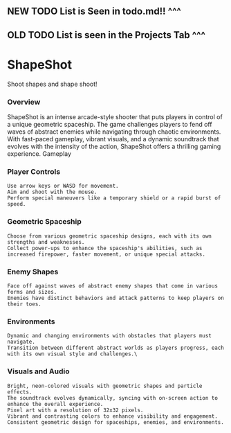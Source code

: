 ## NEW TODO List is Seen in todo.md!! ^^^

## OLD TODO List is seen in the Projects Tab ^^^

# ShapeShot

Shoot shapes and shape shoot!

### Overview

ShapeShot is an intense arcade-style shooter that puts players in control of a unique geometric spaceship. The game challenges players to fend off waves of abstract enemies while navigating through chaotic environments. With fast-paced gameplay, vibrant visuals, and a dynamic soundtrack that evolves with the intensity of the action, ShapeShot offers a thrilling gaming experience.
Gameplay

### Player Controls

    Use arrow keys or WASD for movement.
    Aim and shoot with the mouse.
    Perform special maneuvers like a temporary shield or a rapid burst of speed.

### Geometric Spaceship

    Choose from various geometric spaceship designs, each with its own strengths and weaknesses.
    Collect power-ups to enhance the spaceship's abilities, such as increased firepower, faster movement, or unique special attacks.

### Enemy Shapes

    Face off against waves of abstract enemy shapes that come in various forms and sizes.
    Enemies have distinct behaviors and attack patterns to keep players on their toes.

### Environments

    Dynamic and changing environments with obstacles that players must navigate.
    Transition between different abstract worlds as players progress, each with its own visual style and challenges.\

### Visuals and Audio

    Bright, neon-colored visuals with geometric shapes and particle effects.
    The soundtrack evolves dynamically, syncing with on-screen action to enhance the overall experience.
    Pixel art with a resolution of 32x32 pixels.
    Vibrant and contrasting colors to enhance visibility and engagement.
    Consistent geometric design for spaceships, enemies, and environments.
